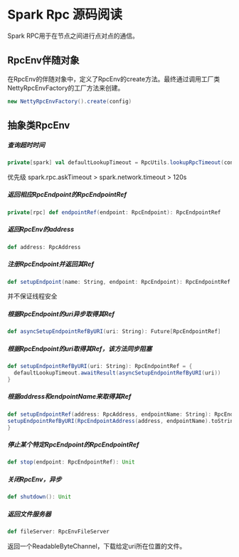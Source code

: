  

 # Spark Rpc 源码阅读 

 Spark RPC用于在节点之间进行点对点的通信。

 ## RpcEnv伴随对象

 在RpcEnv的伴随对象中，定义了RpcEnv的create方法。最终通过调用工厂类NettyRpcEnvFactory的工厂方法来创建。

 ```scala
new NettyRpcEnvFactory().create(config)
 ```

 ## 抽象类RpcEnv

 ##### 查询超时时间

 ```scala
private[spark] val defaultLookupTimeout = RpcUtils.lookupRpcTimeout(conf)
 ```

优先级 spark.rpc.askTimeout > spark.network.timeout > 120s

 ##### 返回相应RpcEndpoint的RpcEndpointRef

 ```scala
private[rpc] def endpointRef(endpoint: RpcEndpoint): RpcEndpointRef
 ```

 ##### 返回RpcEnv的address

 ```scala
def address: RpcAddress
 ```

 ##### 注册RpcEndpoint并返回其Ref

 ```scala
def setupEndpoint(name: String, endpoint: RpcEndpoint): RpcEndpointRef
 ```

 并不保证线程安全

 ##### 根据RpcEndpoint的uri异步取得其Ref

 ```scala
def asyncSetupEndpointRefByURI(uri: String): Future[RpcEndpointRef]
 ```

 ##### 根据RpcEndpoint的uri取得其Ref，该方法同步阻塞

 ```scala
def setupEndpointRefByURI(uri: String): RpcEndpointRef = {
   defaultLookupTimeout.awaitResult(asyncSetupEndpointRefByURI(uri))
}
 ```

   ##### 根据address和endpointName来取得其Ref

   ```scala
def setupEndpointRef(address: RpcAddress, endpointName: String): RpcEndpointRef = {
  setupEndpointRefByURI(RpcEndpointAddress(address, endpointName).toString)
}
   ```

   ##### 停止某个特定RpcEndpoint的RpcEndpointRef

   ```scala
def stop(endpoint: RpcEndpointRef): Unit
   ```

   ##### 关闭RpcEnv，异步

   ```scala
def shutdown(): Unit
   ```

   ##### 返回文件服务器

   ```scala
def fileServer: RpcEnvFileServer
   ```

返回一个ReadableByteChannel，下载给定uri所在位置的文件。
